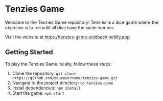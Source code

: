 # Tenzies Game
Welcome to the Tenzies Game repository! Tenzies is a dice game where the objective is to roll until all dice have the same number. 

Visit the website at https://tenzies-game-siddhesh.netlify.app

## Getting Started

To play the Tenzies Game locally, follow these steps:

1. Clone the repository: `git clone https://github.com/yourusername/tenzies-game.git`
2. Navigate to the project directory: `cd tenzies-game`
3. Install dependencies: `npm install`
4. Start the game: `npm start`
